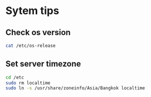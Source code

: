 # Sytem tips

## Check os version

```sh
cat /etc/os-release
```

## Set server timezone

```sh
cd /etc
sudo rm localtime
sudo ln -s /usr/share/zoneinfo/Asia/Bangkok localtime
```
